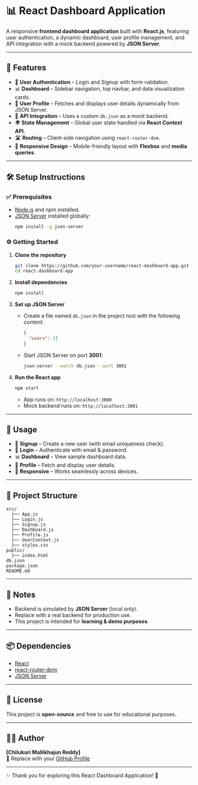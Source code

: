# 📊 React Dashboard Application

A responsive **frontend dashboard application** built with **React.js**, featuring user authentication, a dynamic dashboard, user profile management, and API integration with a mock backend powered by **JSON Server**.

---

## 🚀 Features

- 🔑 **User Authentication** – Login and Signup with form validation.
- 📊 **Dashboard** – Sidebar navigation, top navbar, and data visualization cards.
- 👤 **User Profile** – Fetches and displays user details dynamically from JSON Server.
- 🔗 **API Integration** – Uses a custom `db.json` as a mock backend.
- 🌍 **State Management** – Global user state handled via **React Context API**.
- 🛣 **Routing** – Client-side navigation using `react-router-dom`.
- 📱 **Responsive Design** – Mobile-friendly layout with **Flexbox** and **media queries**.

---

## 🛠️ Setup Instructions

### ✅ Prerequisites
- [Node.js](https://nodejs.org/) and npm installed.
- [JSON Server](https://github.com/typicode/json-server) installed globally:  
  ```bash
  npm install -g json-server
  ```

### ⚙️ Getting Started

1. **Clone the repository**
   ```bash
   git clone https://github.com/your-username/react-dashboard-app.git
   cd react-dashboard-app
   ```

2. **Install dependencies**
   ```bash
   npm install
   ```

3. **Set up JSON Server**
   - Create a file named `db.json` in the project root with the following content:
     ```json
     {
       "users": []
     }
     ```
   - Start JSON Server on port **3001**:
     ```bash
     json-server --watch db.json --port 3001
     ```

4. **Run the React app**
   ```bash
   npm start
   ```
   - App runs on: `http://localhost:3000`  
   - Mock backend runs on: `http://localhost:3001`

---

## 📖 Usage

- 📝 **Signup** – Create a new user (with email uniqueness check).
- 🔑 **Login** – Authenticate with email & password.
- 📊 **Dashboard** – View sample dashboard data.
- 👤 **Profile** – Fetch and display user details.
- 📱 **Responsive** – Works seamlessly across devices.

---

## 📂 Project Structure

```
src/
  ├── App.js
  ├── Login.js
  ├── Signup.js
  ├── Dashboard.js
  ├── Profile.js
  ├── UserContext.js
  ├── styles.css
public/
  ├── index.html
db.json
package.json
README.md
```

---

## 📝 Notes

- Backend is simulated by **JSON Server** (local only).
- Replace with a real backend for production use.
- This project is intended for **learning & demo purposes**.

---

## 📦 Dependencies

- [React](https://react.dev/)
- [react-router-dom](https://reactrouter.com/)
- [JSON Server](https://github.com/typicode/json-server)

---

## 📜 License

This project is **open-source** and free to use for educational purposes.

---

## 👨‍💻 Author

**[Chilukuri Mallikhajun Reddy]**  
🔗 Replace with your [GitHub Profile](https://github.com/your-username)  

---

✨ Thank you for exploring this React Dashboard Application! 🚀
